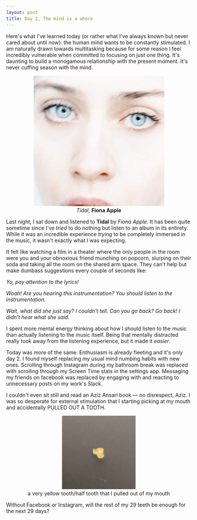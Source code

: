 ```yaml
---
layout: post
title: Day 2, The mind is a whore
---
```


Here's what I've learned today (or rather what I've always known but never cared about until now): the human mind wants to be constantly stimulated. I am naturally drawn towards multitasking because for some reason I feel incredibly vulnerable when committed to focusing on just one thing. It's daunting to build a monogamous relationship with the present moment. It's never cuffing season with the mind. 

<figure align="center">
  <img src="/public/imgs/tidal.jpg" alt="Tidal"/>
  <figcaption><i>Tidal</i>, <b>Fiona Apple</b></figcaption>
</figure>

Last night, I sat down and listened to **Tidal** by *Fiona Apple*. It has been quite sometime since I've *tried* to do nothing but listen to an album in its entirety. While it was an incredible experience *trying* to be completely immersed in the music, it wasn't exactly what I was expecting. 

It felt like watching a film in a theater where the only people in the room were you and your obnoxious friend munching on popcorn, slurping on their soda and taking all the room on the shared arm space. They can't help but make dumbass suggestions every couple of seconds like:

*Yo, pay attention to the lyrics!*

*Woah! Are you hearing this instrumentation? You should listen to the instrumentation.*

*Wait, what did she just say? I couldn't tell. Can you go back? Go back! I didn't hear what she said.*

I spent more mental energy thinking about how I should listen to the music than actually listening to the music itself. Being that mentally distracted really took away from the listening experience, but it made it *easier*. 

Today was more of the same. Enthusiasm is already fleeting and it's only day 2. I found myself replacing my usual mind numbing habits with new ones. Scrolling through Instagram during my bathroom break was replaced with scrolling through my Screen Time stats in the settings app. Messaging my friends on facebook was replaced by engaging with and reacting to unnecessary posts on my work's Slack.

I couldn't even sit still and read an Aziz Ansari book — no disrespect, Aziz. I was so desperate for external stimulation that I starting picking at my mouth and accidentally PULLED OUT A TOOTH. 

<figure align="center">
  <img src="/public/imgs/tooth.png" alt="tooth"/>
  <figcaption>a very yellow tooth/half tooth that I pulled out of my mouth</figcaption>
</figure>

Without Facebook or Instagram, will the rest of my 29 teeth be enough for the next 29 days?

